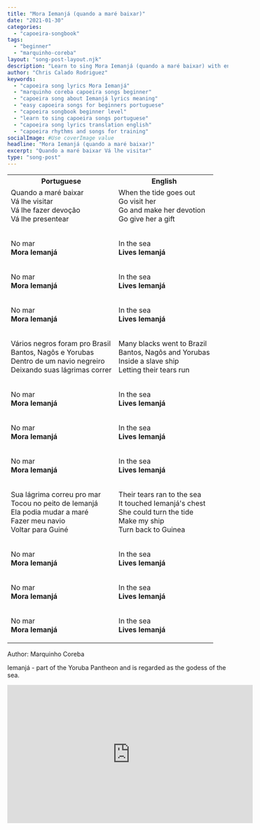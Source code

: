 ```yaml
---
title: "Mora Iemanjá (quando a maré baixar)"
date: "2021-01-30"
categories:
  - "capoeira-songbook"
tags:
  - "beginner"
  - "marquinho-coreba"
layout: "song-post-layout.njk"
description: "Learn to sing Mora Iemanjá (quando a maré baixar) with english and portuguese translations along with a video to help you learn."
author: "Chris Calado Rodriguez"
keywords:
  - "capoeira song lyrics Mora Iemanjá"
  - "marquinho coreba capoeira songs beginner"
  - "capoeira song about Iemanjá lyrics meaning"
  - "easy capoeira songs for beginners portuguese"
  - "capoeira songbook beginner level"
  - "learn to sing capoeira songs portuguese"
  - "capoeira song lyrics translation english"
  - "capoeira rhythms and songs for training"
socialImage: #Use coverImage value
headline: "Mora Iemanjá (quando a maré baixar)"
excerpt: "Quando a maré baixar Vá lhe visitar"
type: "song-post"
---
```


<table class="capoeira-table">
    <tr class="header-row">
        <th>Portuguese</th>
        <th>English</th>
    </tr>
    <tr>
        <td>Quando a maré baixar<br>
Vá lhe visitar<br>
Vá lhe fazer devoção<br>
Vá lhe presentear<br><br>

No mar<br>
<strong>Mora Iemanjá</strong><br><br>

No mar<br>
<strong>Mora Iemanjá</strong><br><br>

No mar<br>
<strong>Mora Iemanjá</strong><br><br>

Vários negros foram pro Brasil<br>
Bantos, Nagôs e Yorubas<br>
Dentro de um navio negreiro<br>
Deixando suas lágrimas correr<br><br>

No mar<br>
<strong>Mora Iemanjá</strong><br><br>

No mar<br>
<strong>Mora Iemanjá</strong><br><br>

No mar<br>
<strong>Mora Iemanjá</strong><br><br>

Sua lágrima correu pro mar<br>
Tocou no peito de Iemanjá<br>
Ela podia mudar a maré<br>
Fazer meu navio<br>
Voltar para Guiné<br><br>

No mar<br>
<strong>Mora Iemanjá</strong><br><br>

No mar<br>
<strong>Mora Iemanjá</strong><br><br>

No mar<br>
<strong>Mora Iemanjá</strong>
</td>
        <td>When the tide goes out<br>
Go visit her<br>
Go and make her devotion<br>
Go give her a gift<br><br>

In the sea<br>
<strong>Lives Iemanjá</strong><br><br>

In the sea<br>
<strong>Lives Iemanjá</strong><br><br>

In the sea<br>
<strong>Lives Iemanjá</strong><br><br>

Many blacks went to Brazil<br>
Bantos, Nagôs and Yorubas<br>
Inside a slave ship<br>
Letting their tears run<br><br>

In the sea<br>
<strong>Lives Iemanjá</strong><br><br>

In the sea<br>
<strong>Lives Iemanjá</strong><br><br>

In the sea<br>
<strong>Lives Iemanjá</strong><br><br>

Their tears ran to the sea<br>
It touched Iemanjá's chest<br>
She could turn the tide<br>
Make my ship<br>
Turn back to Guinea<br><br>

In the sea<br>
<strong>Lives Iemanjá</strong><br><br>

In the sea<br>
<strong>Lives Iemanjá</strong><br><br>

In the sea<br>
<strong>Lives Iemanjá</strong>
</td>
    </tr>
</table>

<figcaption>
Author: Marquinho Coreba
</figcaption>

<p>Iemanjá - part of the Yoruba Pantheon and is regarded as the godess of the sea.</p>

<iframe width="560" height="315" src="https://www.youtube.com/embed/-4M01O7uhPQ" title="YouTube video player" frameborder="0" allow="accelerometer; autoplay; clipboard-write; encrypted-media; gyroscope; picture-in-picture" allowfullscreen></iframe>
